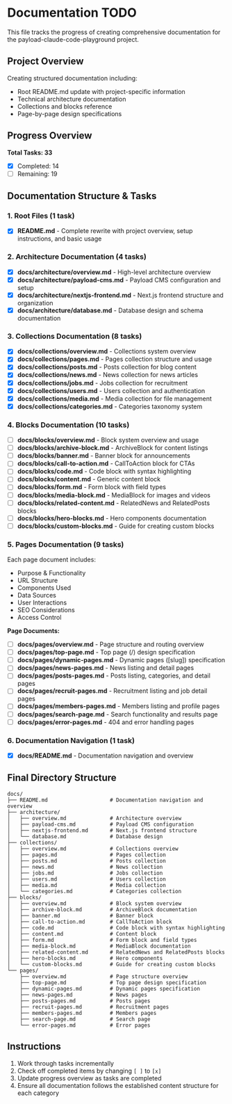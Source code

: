 # Documentation TODO

This file tracks the progress of creating comprehensive documentation for the payload-claude-code-playground project.

## Project Overview

Creating structured documentation including:
- Root README.md update with project-specific information
- Technical architecture documentation
- Collections and blocks reference
- Page-by-page design specifications

## Progress Overview

**Total Tasks: 33**
- [x] Completed: 14
- [ ] Remaining: 19

## Documentation Structure & Tasks

### 1. Root Files (1 task)

- [x] **README.md** - Complete rewrite with project overview, setup instructions, and basic usage

### 2. Architecture Documentation (4 tasks)

- [x] **docs/architecture/overview.md** - High-level architecture overview
- [x] **docs/architecture/payload-cms.md** - Payload CMS configuration and setup
- [x] **docs/architecture/nextjs-frontend.md** - Next.js frontend structure and organization
- [x] **docs/architecture/database.md** - Database design and schema documentation

### 3. Collections Documentation (8 tasks)

- [x] **docs/collections/overview.md** - Collections system overview
- [x] **docs/collections/pages.md** - Pages collection structure and usage
- [x] **docs/collections/posts.md** - Posts collection for blog content
- [x] **docs/collections/news.md** - News collection for news articles
- [x] **docs/collections/jobs.md** - Jobs collection for recruitment
- [x] **docs/collections/users.md** - Users collection and authentication
- [x] **docs/collections/media.md** - Media collection for file management
- [x] **docs/collections/categories.md** - Categories taxonomy system

### 4. Blocks Documentation (10 tasks)

- [ ] **docs/blocks/overview.md** - Block system overview and usage
- [ ] **docs/blocks/archive-block.md** - ArchiveBlock for content listings
- [ ] **docs/blocks/banner.md** - Banner block for announcements
- [ ] **docs/blocks/call-to-action.md** - CallToAction block for CTAs
- [ ] **docs/blocks/code.md** - Code block with syntax highlighting
- [ ] **docs/blocks/content.md** - Generic content block
- [ ] **docs/blocks/form.md** - Form block with field types
- [ ] **docs/blocks/media-block.md** - MediaBlock for images and videos
- [ ] **docs/blocks/related-content.md** - RelatedNews and RelatedPosts blocks
- [ ] **docs/blocks/hero-blocks.md** - Hero components documentation
- [ ] **docs/blocks/custom-blocks.md** - Guide for creating custom blocks

### 5. Pages Documentation (9 tasks)

Each page document includes:
- Purpose & Functionality
- URL Structure
- Components Used
- Data Sources
- User Interactions
- SEO Considerations
- Access Control

**Page Documents:**
- [ ] **docs/pages/overview.md** - Page structure and routing overview
- [ ] **docs/pages/top-page.md** - Top page (/) design specification
- [ ] **docs/pages/dynamic-pages.md** - Dynamic pages ([slug]) specification
- [ ] **docs/pages/news-pages.md** - News listing and detail pages
- [ ] **docs/pages/posts-pages.md** - Posts listing, categories, and detail pages
- [ ] **docs/pages/recruit-pages.md** - Recruitment listing and job detail pages
- [ ] **docs/pages/members-pages.md** - Members listing and profile pages
- [ ] **docs/pages/search-page.md** - Search functionality and results page
- [ ] **docs/pages/error-pages.md** - 404 and error handling pages

### 6. Documentation Navigation (1 task)

- [x] **docs/README.md** - Documentation navigation and overview

## Final Directory Structure

```
docs/
├── README.md                    # Documentation navigation and overview
├── architecture/
│   ├── overview.md              # Architecture overview
│   ├── payload-cms.md           # Payload CMS configuration
│   ├── nextjs-frontend.md       # Next.js frontend structure
│   └── database.md              # Database design
├── collections/
│   ├── overview.md              # Collections overview
│   ├── pages.md                 # Pages collection
│   ├── posts.md                 # Posts collection
│   ├── news.md                  # News collection
│   ├── jobs.md                  # Jobs collection
│   ├── users.md                 # Users collection
│   ├── media.md                 # Media collection
│   └── categories.md            # Categories collection
├── blocks/
│   ├── overview.md              # Block system overview
│   ├── archive-block.md         # ArchiveBlock documentation
│   ├── banner.md                # Banner block
│   ├── call-to-action.md        # CallToAction block
│   ├── code.md                  # Code block with syntax highlighting
│   ├── content.md               # Content block
│   ├── form.md                  # Form block and field types
│   ├── media-block.md           # MediaBlock documentation
│   ├── related-content.md       # RelatedNews and RelatedPosts blocks
│   ├── hero-blocks.md           # Hero components
│   └── custom-blocks.md         # Guide for creating custom blocks
└── pages/
    ├── overview.md              # Page structure overview
    ├── top-page.md              # Top page design specification
    ├── dynamic-pages.md         # Dynamic pages specification
    ├── news-pages.md            # News pages
    ├── posts-pages.md           # Posts pages
    ├── recruit-pages.md         # Recruitment pages
    ├── members-pages.md         # Members pages
    ├── search-page.md           # Search page
    └── error-pages.md           # Error pages
```

## Instructions

1. Work through tasks incrementally
2. Check off completed items by changing `[ ]` to `[x]`
3. Update progress overview as tasks are completed
4. Ensure all documentation follows the established content structure for each category